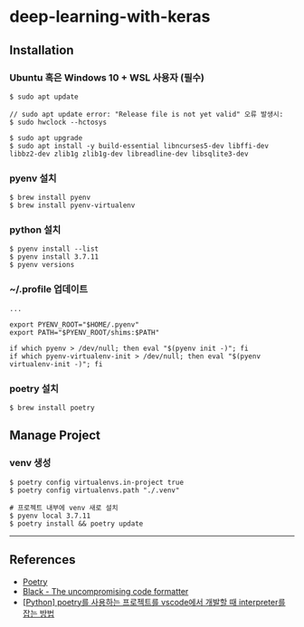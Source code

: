# deep-learning-with-keras

## Installation

### Ubuntu 혹은 Windows 10 + WSL 사용자 (필수)

```
$ sudo apt update

// sudo apt update error: "Release file is not yet valid" 오류 발생시:
$ sudo hwclock --hctosys

$ sudo apt upgrade
$ sudo apt install -y build-essential libncurses5-dev libffi-dev libbz2-dev zlib1g zlib1g-dev libreadline-dev libsqlite3-dev
```

### pyenv 설치

```
$ brew install pyenv
$ brew install pyenv-virtualenv
```

### python 설치

```
$ pyenv install --list
$ pyenv install 3.7.11
$ pyenv versions
```

### ~/.profile 업데이트

```
...

export PYENV_ROOT="$HOME/.pyenv"
export PATH="$PYENV_ROOT/shims:$PATH"

if which pyenv > /dev/null; then eval "$(pyenv init -)"; fi
if which pyenv-virtualenv-init > /dev/null; then eval "$(pyenv virtualenv-init -)"; fi
```

### poetry 설치

```
$ brew install poetry
```

## Manage Project

### venv 생성

```
$ poetry config virtualenvs.in-project true
$ poetry config virtualenvs.path "./.venv"

# 프로젝트 내부에 venv 새로 설치
$ pyenv local 3.7.11
$ poetry install && poetry update
```

---

## References

- [Poetry](https://python-poetry.org/docs/cli/)
- [Black - The uncompromising code formatter](https://github.com/psf/black)
- [[Python] poetry를 사용하는 프로젝트를 vscode에서 개발할 때 interpreter를 잡는 방법](https://amazingguni.medium.com/python-poetry를-사용하는-프로젝트를-vscode에서-개발할-때-interpreter를-잡는-방법-e1806f093e6d)
